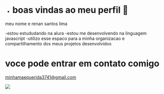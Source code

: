 -  # boas vindas ao meu perfil 🖤

meu nome e renan santos lima

-estou estududando na alura
-estou me desenvolvendo na linguagem javascript
-utilizo esse espaco para a minha organizacao e compartilhamento dos meus projetos desenvolvidos

# voce pode entrar em contato comigo 

minhamaequerida3741@gmail.com

![](https://media.tenor.com/TNYTwFjAIN8AAAAi/cute.gif)
